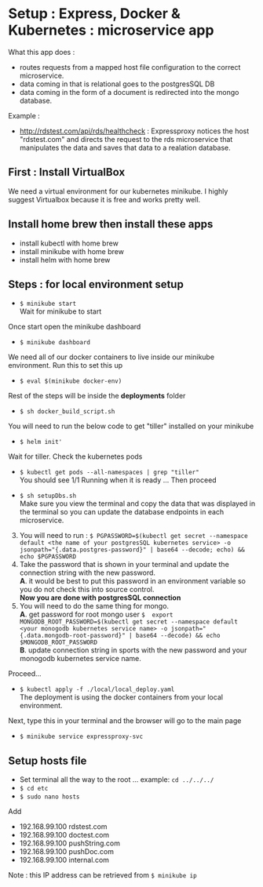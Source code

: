 # Setup : Express, Docker & Kubernetes : microservice app
What this app does : 
- routes requests from a mapped host file configuration to the correct microservice.
 - data coming in that is relational goes to the postgresSQL DB
 - data coming in the form of a document is redirected into the mongo database.
 
Example : 
- http://rdstest.com/api/rds/healthcheck : Expressproxy notices the host "rdstest.com" and directs the request to the rds microservice that manipulates the data and saves that data to a realation database. 

## First : Install VirtualBox
We need a virtual environment for our kubernetes minikube. I highly suggest Virtualbox because it is free and works pretty well.

## Install home brew then install these apps
- install kubectl with home brew
- install minikube with home brew
- install helm with home brew

## Steps : for local environment setup
- `$ minikube start`  
Wait for minikube to start

Once start open the minikube dashboard
- `$ minikube dashboard`

We need all of our docker containers to live inside our minikube environment. Run this to set this up
- `$ eval $(minikube docker-env)`

Rest of the steps will be inside the **deployments** folder
- `$ sh docker_build_script.sh`

You will need to run the below code to get "tiller" installed on your minikube
- `$ helm init'`  

Wait for tiller. Check the kubernetes pods
- `$ kubectl get pods --all-namespaces | grep "tiller"`  
You should see 1/1 Running when it is ready ... Then proceed

- `$ sh setupDbs.sh`  
Make sure you view the terminal and copy the data that was displayed in the terminal so you can update the database endpoints in each microservice. 
 3. You will need to run : `$ PGPASSWORD=$(kubectl get secret --namespace default <the name of your postgresSQL kubernetes service> -o jsonpath="{.data.postgres-password}" | base64 --decode; echo) && echo $PGPASSWORD`
 4. Take the password that is shown in your terminal and update the connection string with the new password.  
   **A**. it would be best to put this password in an environment variable so you do not check this into source control.  
   **Now you are done with postgresSQL connection** 
 5. You will need to do the same thing for mongo.  
    **A**. get password for root mongo user `$  export MONGODB_ROOT_PASSWORD=$(kubectl get secret --namespace default <your monogodb kubernetes service name> -o jsonpath="{.data.mongodb-root-password}" | base64 --decode) && echo $MONGODB_ROOT_PASSWORD`  
    **B**. update connection string in sports with the new password and your monogodb kubernetes service name.

Proceed...
- `$ kubectl apply -f ./local/local_deploy.yaml`  
The deployment is using the docker containers from your local environment. 

Next, type this in your terminal and the browser will go to the main page
- `$ minikube service expressproxy-svc`



## Setup hosts file
- Set terminal all the way to the root ... example: `cd ../../../`
- `$ cd etc`
- `$ sudo nano hosts`

Add 
- 192.168.99.100  rdstest.com
- 192.168.99.100  doctest.com
- 192.168.99.100  pushString.com
- 192.168.99.100  pushDoc.com
- 192.168.99.100  internal.com

Note : this IP address can be retrieved from `$ minikube ip`